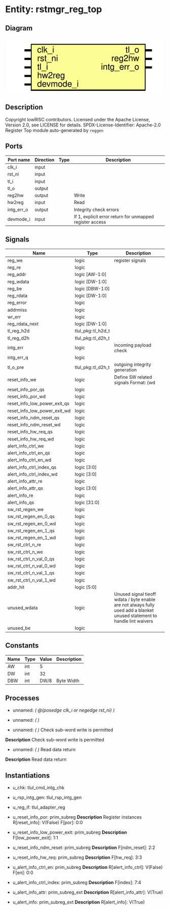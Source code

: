 # Entity: rstmgr_reg_top
## Diagram
![Diagram](rstmgr_reg_top.svg "Diagram")
## Description
Copyright lowRISC contributors.
 Licensed under the Apache License, Version 2.0, see LICENSE for details.
 SPDX-License-Identifier: Apache-2.0
 Register Top module auto-generated by `reggen`
 
## Ports
| Port name  | Direction | Type | Description                                              |
| ---------- | --------- | ---- | -------------------------------------------------------- |
| clk_i      | input     |      |                                                          |
| rst_ni     | input     |      |                                                          |
| tl_i       | input     |      |                                                          |
| tl_o       | output    |      |                                                          |
| reg2hw     | output    |      | Write                                                    |
| hw2reg     | input     |      | Read                                                     |
| intg_err_o | output    |      | Integrity check errors                                   |
| devmode_i  | input     |      | If 1, explicit error return for unmapped register access |
## Signals
| Name                         | Type               | Description                                                                                                               |
| ---------------------------- | ------------------ | ------------------------------------------------------------------------------------------------------------------------- |
| reg_we                       | logic              | register signals                                                                                                          |
| reg_re                       | logic              |                                                                                                                           |
| reg_addr                     | logic [AW-1:0]     |                                                                                                                           |
| reg_wdata                    | logic [DW-1:0]     |                                                                                                                           |
| reg_be                       | logic [DBW-1:0]    |                                                                                                                           |
| reg_rdata                    | logic [DW-1:0]     |                                                                                                                           |
| reg_error                    | logic              |                                                                                                                           |
| addrmiss                     | logic              |                                                                                                                           |
| wr_err                       | logic              |                                                                                                                           |
| reg_rdata_next               | logic [DW-1:0]     |                                                                                                                           |
| tl_reg_h2d                   | tlul_pkg::tl_h2d_t |                                                                                                                           |
| tl_reg_d2h                   | tlul_pkg::tl_d2h_t |                                                                                                                           |
| intg_err                     | logic              | incoming payload check                                                                                                    |
| intg_err_q                   | logic              |                                                                                                                           |
| tl_o_pre                     | tlul_pkg::tl_d2h_t | outgoing integrity generation                                                                                             |
| reset_info_we                | logic              | Define SW related signals Format: <reg>_<field>_{wd|we|qs} or <reg>_{wd|we|qs} if field == 1 or 0                         |
| reset_info_por_qs            | logic              |                                                                                                                           |
| reset_info_por_wd            | logic              |                                                                                                                           |
| reset_info_low_power_exit_qs | logic              |                                                                                                                           |
| reset_info_low_power_exit_wd | logic              |                                                                                                                           |
| reset_info_ndm_reset_qs      | logic              |                                                                                                                           |
| reset_info_ndm_reset_wd      | logic              |                                                                                                                           |
| reset_info_hw_req_qs         | logic              |                                                                                                                           |
| reset_info_hw_req_wd         | logic              |                                                                                                                           |
| alert_info_ctrl_we           | logic              |                                                                                                                           |
| alert_info_ctrl_en_qs        | logic              |                                                                                                                           |
| alert_info_ctrl_en_wd        | logic              |                                                                                                                           |
| alert_info_ctrl_index_qs     | logic [3:0]        |                                                                                                                           |
| alert_info_ctrl_index_wd     | logic [3:0]        |                                                                                                                           |
| alert_info_attr_re           | logic              |                                                                                                                           |
| alert_info_attr_qs           | logic [3:0]        |                                                                                                                           |
| alert_info_re                | logic              |                                                                                                                           |
| alert_info_qs                | logic [31:0]       |                                                                                                                           |
| sw_rst_regen_we              | logic              |                                                                                                                           |
| sw_rst_regen_en_0_qs         | logic              |                                                                                                                           |
| sw_rst_regen_en_0_wd         | logic              |                                                                                                                           |
| sw_rst_regen_en_1_qs         | logic              |                                                                                                                           |
| sw_rst_regen_en_1_wd         | logic              |                                                                                                                           |
| sw_rst_ctrl_n_re             | logic              |                                                                                                                           |
| sw_rst_ctrl_n_we             | logic              |                                                                                                                           |
| sw_rst_ctrl_n_val_0_qs       | logic              |                                                                                                                           |
| sw_rst_ctrl_n_val_0_wd       | logic              |                                                                                                                           |
| sw_rst_ctrl_n_val_1_qs       | logic              |                                                                                                                           |
| sw_rst_ctrl_n_val_1_wd       | logic              |                                                                                                                           |
| addr_hit                     | logic [5:0]        |                                                                                                                           |
| unused_wdata                 | logic              | Unused signal tieoff wdata / byte enable are not always fully used add a blanket unused statement to handle lint waivers  |
| unused_be                    | logic              |                                                                                                                           |
## Constants
| Name | Type | Value | Description |
| ---- | ---- | ----- | ----------- |
| AW   | int  | 5     |             |
| DW   | int  | 32    |             |
| DBW  | int  | DW/8  | Byte Width  |
## Processes
- unnamed: _( @(posedge clk_i or negedge rst_ni) )_

- unnamed: _(  )_

- unnamed: _(  )_
Check sub-word write is permitted

**Description**
Check sub-word write is permitted

- unnamed: _(  )_
Read data return

**Description**
Read data return

## Instantiations
- u_chk: tlul_cmd_intg_chk
- u_rsp_intg_gen: tlul_rsp_intg_gen
- u_reg_if: tlul_adapter_reg
- u_reset_info_por: prim_subreg
**Description**
Register instances
R[reset_info]: V(False)
F[por]: 0:0

- u_reset_info_low_power_exit: prim_subreg
**Description**
F[low_power_exit]: 1:1

- u_reset_info_ndm_reset: prim_subreg
**Description**
F[ndm_reset]: 2:2

- u_reset_info_hw_req: prim_subreg
**Description**
F[hw_req]: 3:3

- u_alert_info_ctrl_en: prim_subreg
**Description**
R[alert_info_ctrl]: V(False)
F[en]: 0:0

- u_alert_info_ctrl_index: prim_subreg
**Description**
F[index]: 7:4

- u_alert_info_attr: prim_subreg_ext
**Description**
R[alert_info_attr]: V(True)

- u_alert_info: prim_subreg_ext
**Description**
R[alert_info]: V(True)

